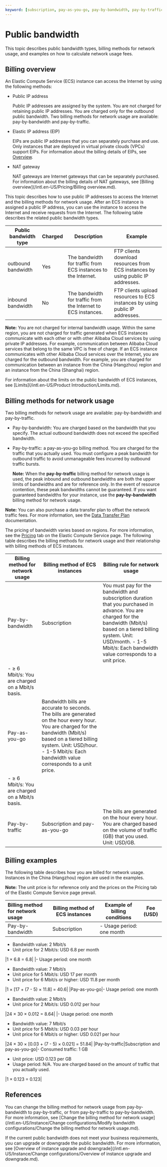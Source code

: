```yaml
---
keyword: [subscription, pay-as-you-go, pay-by-bandwidth, pay-by-traffic, public IP address, outbound bandwidth, inbound bandwidth, bandwidth billing]
---
```


# Public bandwidth

This topic describes public bandwidth types, billing methods for network usage, and examples on how to calculate network usage fees.

## Billing overview

An Elastic Compute Service \(ECS\) instance can access the Internet by using the following methods:

-   Public IP address

    Public IP addresses are assigned by the system. You are not charged for retaining public IP addresses. You are charged only for the outbound public bandwidth. Two billing methods for network usage are available: pay-by-bandwidth and pay-by-traffic.

-   Elastic IP address \(EIP\)

    EIPs are public IP addresses that you can separately purchase and use. Only instances that are deployed in virtual private clouds \(VPCs\) support EIPs. For information about the billing details of EIPs, see [Overview](/intl.en-US/Pricing/Overview.md).

-   NAT gateway

    NAT gateways are Internet gateways that can be separately purchased. For information about the billing details of NAT gateways, see [Billing overview](/intl.en-US/Pricing/Billing overview.md).


This topic describes how to use public IP addresses to access the Internet and the billing methods for network usage. After an ECS instance is assigned a public IP address, you can use the instance to access the Internet and receive requests from the Internet. The following table describes the related public bandwidth types.

|Public bandwidth type|Charged|Description|Example|
|---------------------|-------|-----------|-------|
|outbound bandwidth|Yes|The bandwidth for traffic from ECS instances to the Internet.|FTP clients download resources from ECS instances by using public IP addresses.|
|inbound bandwidth|No|The bandwidth for traffic from the Internet to ECS instances.|FTP clients upload resources to ECS instances by using public IP addresses.|

**Note:** You are not charged for internal bandwidth usage. Within the same region, you are not charged for traffic generated when ECS instances communicate with each other or with other Alibaba Cloud services by using private IP addresses. For example, communication between Alibaba Cloud services that belong to the same VPC is free of charge. If an ECS instance communicates with other Alibaba Cloud services over the Internet, you are charged for the outbound bandwidth. For example, you are charged for communication between an instance from the China \(Hangzhou\) region and an instance from the China \(Shanghai\) region.

For information about the limits on the public bandwidth of ECS instances, see [Limits](/intl.en-US/Product Introduction/Limits.md).

## Billing methods for network usage

Two billing methods for network usage are available: pay-by-bandwidth and pay-by-traffic.

-   Pay-by-bandwidth: You are charged based on the bandwidth that you specify. The actual outbound bandwidth does not exceed the specified bandwidth.
-   Pay-by-traffic: a pay-as-you-go billing method. You are charged for the traffic that you actually used. You must configure a peak bandwidth for outbound traffic to avoid unmanageable fees incurred by outbound traffic bursts.

    **Note:** When the **pay-by-traffic** billing method for network usage is used, the peak inbound and outbound bandwidths are both the upper limits of bandwidths and are for reference only. In the event of resource contention, these peak bandwidths cannot be guaranteed. If you want guaranteed bandwidths for your instance, use the **pay-by-bandwidth** billing method for network usage.


**Note:** You can also purchase a data transfer plan to offset the network traffic fees. For more information, see the [Data Transfer Plan](https://www.alibabacloud.com/help/zh/product/55093.htm) documentation.

The pricing of bandwidth varies based on regions. For more information, see the [Pricing](https://www.alibabacloud.com/zh/product/ecs#pricing) tab on the Elastic Compute Service page. The following table describes the billing methods for network usage and their relationship with billing methods of ECS instances.

|Billing method for network usage|Billing method of ECS instances|Billing rule for network usage|
|--------------------------------|-------------------------------|------------------------------|
|Pay-by-bandwidth|Subscription|You must pay for the bandwidth and subscription duration that you purchased in advance. You are charged for the bandwidth \(Mbit/s\) based on a tiered billing system. Unit: USD/month. -   1-5 Mbit/s: Each bandwidth value corresponds to a unit price.
-   ≥ 6 Mbit/s: You are charged on a Mbit/s basis. |
|Pay-as-you-go|Bandwidth bills are accurate to seconds. The bills are generated on the hour every hour. You are charged for the bandwidth \(Mbit/s\) based on a tiered billing system. Unit: USD/hour. -   1-5 Mbit/s: Each bandwidth value corresponds to a unit price.
-   ≥ 6 Mbit/s: You are charged on a Mbit/s basis. |
|Pay-by-traffic|Subscription and pay-as-you-go|The bills are generated on the hour every hour. You are charged based on the volume of traffic \(GB\) that you used. Unit: USD/GB.|

## Billing examples

The following table describes how you are billed for network usage. Instances in the China \(Hangzhou\) region are used in the examples.

**Note:** The unit price is for reference only and the prices on the Pricing tab of the Elastic Compute Service page prevail.

|Billing method for network usage|Billing method of ECS instances|Example of billing conditions|Fee \(USD\)|
|:-------------------------------|-------------------------------|-----------------------------|-----------|
|Pay-by-bandwidth|Subscription|-   Usage period: one month
-   Bandwidth value: 2 Mbit/s
-   Unit price for 2 Mbit/s: USD 6.8 per month

|1 × 6.8 = 6.8|
|-   Usage period: one month
-   Bandwidth value: 7 Mbit/s
-   Unit price for 5 Mbit/s: USD 17 per month
-   Unit price for 6 Mbit/s or higher: USD 11.8 per month

|1 × \[17 + \(7 - 5\) × 11.8\] = 40.6|
|Pay-as-you-go|-   Usage period: one month
-   Bandwidth value: 2 Mbit/s
-   Unit price for 2 Mbit/s: USD 0.012 per hour

|24 × 30 × 0.012 = 8.64|
|-   Usage period: one month
-   Bandwidth value: 7 Mbit/s
-   Unit price for 5 Mbit/s: USD 0.03 per hour
-   Unit price for 6 Mbit/s or higher: USD 0.021 per hour

|24 × 30 × \[0.03 + \(7 - 5\) × 0.021\] = 51.84|
|Pay-by-traffic|Subscription and pay-as-you-go|-   Consumed traffic: 1 GB
-   Unit price: USD 0.123 per GB
-   Usage period: N/A. You are charged based on the amount of traffic that you actually used.

|1 × 0.123 = 0.123|

## References

You can change the billing method for network usage from pay-by-bandwidth to pay-by-traffic, or from pay-by-traffic to pay-by-bandwidth. For more information, see [Change the billing method for network usage](/intl.en-US/Instance/Change configurations/Modify bandwidth configurations/Change the billing method for network usage.md).

If the current public bandwidth does not meet your business requirements, you can upgrade or downgrade the public bandwidth. For more information, see [Overview of instance upgrade and downgrade](/intl.en-US/Instance/Change configurations/Overview of instance upgrade and downgrade.md).

